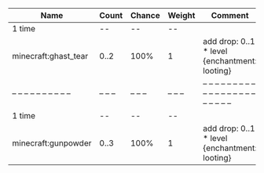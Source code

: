 | Name                 | Count | Chance | Weight | Comment                                       |
| -------------------- | ----- | ------ | ------ | --------------------------------------------- |
| 1 time               |    -- |     -- |     -- |                                               |
| minecraft:ghast_tear |  0..2 |   100% |      1 | add drop: 0..1 * level {enchantment: looting} |
| – – – – – – – – – –  | – – – | – – –  | – – –  | – – – – – – – – – – – – – – – – – – – – – – – |
| 1 time               |    -- |     -- |     -- |                                               |
| minecraft:gunpowder  |  0..3 |   100% |      1 | add drop: 0..1 * level {enchantment: looting} |
